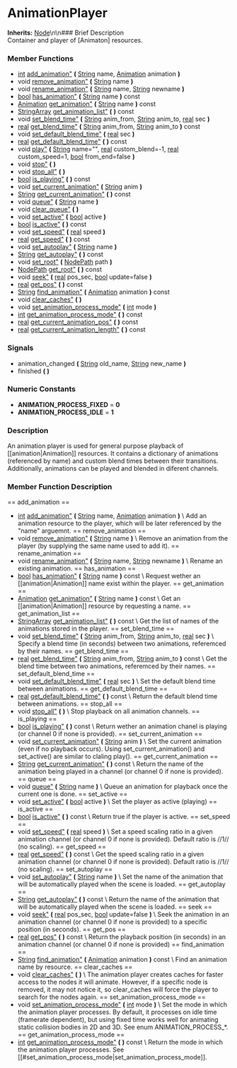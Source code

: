 #  AnimationPlayer  
**Inherits:** [Node](class_node)\\n\\n###  Brief Description  
Container and player of [Animaton] resources.
###  Member Functions 
  * [int](class_int) [add_animation"](#add_animation) **(** [String](class_string) name, [Animation](class_animation) animation  **)**
  * void [remove_animation"](#remove_animation) **(** [String](class_string) name  **)**
  * void [rename_animation"](#rename_animation) **(** [String](class_string) name, [String](class_string) newname  **)**
  * [bool](class_bool) [has_animation"](#has_animation) **(** [String](class_string) name  **)** const
  * [Animation](class_animation) [get_animation"](#get_animation) **(** [String](class_string) name  **)** const
  * [StringArray](class_stringarray) [get_animation_list"](#get_animation_list) **(** **)** const
  * void [set_blend_time"](#set_blend_time) **(** [String](class_string) anim_from, [String](class_string) anim_to, [real](class_real) sec  **)**
  * [real](class_real) [get_blend_time"](#get_blend_time) **(** [String](class_string) anim_from, [String](class_string) anim_to  **)** const
  * void [set_default_blend_time"](#set_default_blend_time) **(** [real](class_real) sec  **)**
  * [real](class_real) [get_default_blend_time"](#get_default_blend_time) **(** **)** const
  * void [play"](#play) **(** [String](class_string) name="", [real](class_real) custom_blend=-1, [real](class_real) custom_speed=1, [bool](class_bool) from_end=false  **)**
  * void [stop"](#stop) **(** **)**
  * void [stop_all"](#stop_all) **(** **)**
  * [bool](class_bool) [is_playing"](#is_playing) **(** **)** const
  * void [set_current_animation"](#set_current_animation) **(** [String](class_string) anim  **)**
  * [String](class_string) [get_current_animation"](#get_current_animation) **(** **)** const
  * void [queue"](#queue) **(** [String](class_string) name  **)**
  * void [clear_queue"](#clear_queue) **(** **)**
  * void [set_active"](#set_active) **(** [bool](class_bool) active  **)**
  * [bool](class_bool) [is_active"](#is_active) **(** **)** const
  * void [set_speed"](#set_speed) **(** [real](class_real) speed  **)**
  * [real](class_real) [get_speed"](#get_speed) **(** **)** const
  * void [set_autoplay"](#set_autoplay) **(** [String](class_string) name  **)**
  * [String](class_string) [get_autoplay"](#get_autoplay) **(** **)** const
  * void [set_root"](#set_root) **(** [NodePath](class_nodepath) path  **)**
  * [NodePath](class_nodepath) [get_root"](#get_root) **(** **)** const
  * void [seek"](#seek) **(** [real](class_real) pos_sec, [bool](class_bool) update=false  **)**
  * [real](class_real) [get_pos"](#get_pos) **(** **)** const
  * [String](class_string) [find_animation"](#find_animation) **(** [Animation](class_animation) animation  **)** const
  * void [clear_caches"](#clear_caches) **(** **)**
  * void [set_animation_process_mode"](#set_animation_process_mode) **(** [int](class_int) mode  **)**
  * [int](class_int) [get_animation_process_mode"](#get_animation_process_mode) **(** **)** const
  * [real](class_real) [get_current_animation_pos"](#get_current_animation_pos) **(** **)** const
  * [real](class_real) [get_current_animation_length"](#get_current_animation_length) **(** **)** const
###  Signals  
  * <a name="animation_changed">animation_changed</a> **(** [String](class_string) old_name, [String](class_string) new_name  **)**
  * <a name="finished">finished</a> **(** **)**
###  Numeric Constants  
  * **ANIMATION_PROCESS_FIXED** = **0**
  * **ANIMATION_PROCESS_IDLE** = **1**
###  Description  
An animation player is used for general purpose playback of [[animation|Animation]] resources. It contains a dictionary of animations (referenced by name) and custom blend times between their transitions. Additionally, animations can be played and blended in diferent channels.
###  Member Function Description  
==  add_animation  ==
  * [int](class_int) [add_animation"](#add_animation) **(** [String](class_string) name, [Animation](class_animation) animation  **)**
\\
Add an animation resource to the player, which will be later referenced by the "name" arguemnt.
==  remove_animation  ==
  * void [remove_animation"](#remove_animation) **(** [String](class_string) name  **)**
\\
Remove an animation from the player (by supplying the same name used to add it).
==  rename_animation  ==
  * void [rename_animation"](#rename_animation) **(** [String](class_string) name, [String](class_string) newname  **)**
\\
Rename an existing animation.
==  has_animation  ==
  * [bool](class_bool) [has_animation"](#has_animation) **(** [String](class_string) name  **)** const
\\
Request wether an [[animation|Animation]] name exist within the player.
==  get_animation  ==
  * [Animation](class_animation) [get_animation"](#get_animation) **(** [String](class_string) name  **)** const
\\
Get an [[animation|Animation]] resource by requesting a name.
==  get_animation_list  ==
  * [StringArray](class_stringarray) [get_animation_list"](#get_animation_list) **(** **)** const
\\
Get the list of names of the animations stored in the player.
==  set_blend_time  ==
  * void [set_blend_time"](#set_blend_time) **(** [String](class_string) anim_from, [String](class_string) anim_to, [real](class_real) sec  **)**
\\
Specify a blend time (in seconds) between two animations, referemced by their names.
==  get_blend_time  ==
  * [real](class_real) [get_blend_time"](#get_blend_time) **(** [String](class_string) anim_from, [String](class_string) anim_to  **)** const
\\
Get the blend time between two animations, referemced by their names.
==  set_default_blend_time  ==
  * void [set_default_blend_time"](#set_default_blend_time) **(** [real](class_real) sec  **)**
\\
Set the default blend time between animations.
==  get_default_blend_time  ==
  * [real](class_real) [get_default_blend_time"](#get_default_blend_time) **(** **)** const
\\
Return the default blend time between animations.
==  stop_all  ==
  * void [stop_all"](#stop_all) **(** **)**
\\
Stop playback on all animation channels.
==  is_playing  ==
  * [bool](class_bool) [is_playing"](#is_playing) **(** **)** const
\\
Return wether an animation chanel is playing (or channel 0 if none is provided).
==  set_current_animation  ==
  * void [set_current_animation"](#set_current_animation) **(** [String](class_string) anim  **)**
\\
Set the current animation (even if no playback occurs). Using set_current_animation() and set_active() are similar to claling play().
==  get_current_animation  ==
  * [String](class_string) [get_current_animation"](#get_current_animation) **(** **)** const
\\
Return the name of the animation being played in a channel (or channel 0 if none is provided).
==  queue  ==
  * void [queue"](#queue) **(** [String](class_string) name  **)**
\\
Queue an animation for playback once the current one is done.
==  set_active  ==
  * void [set_active"](#set_active) **(** [bool](class_bool) active  **)**
\\
Set the player as active (playing)
==  is_active  ==
  * [bool](class_bool) [is_active"](#is_active) **(** **)** const
\\
Return true if the player is active.
==  set_speed  ==
  * void [set_speed"](#set_speed) **(** [real](class_real) speed  **)**
\\
Set a speed scaling ratio in a given animation channel (or channel 0 if none is provided). Default ratio is //1// (no scaling).
==  get_speed  ==
  * [real](class_real) [get_speed"](#get_speed) **(** **)** const
\\
Get the speed scaling ratio in a given animation channel (or channel 0 if none is provided). Default ratio is //1// (no scaling).
==  set_autoplay  ==
  * void [set_autoplay"](#set_autoplay) **(** [String](class_string) name  **)**
\\
Set the name of the animation that will be automatically played when the scene is loaded.
==  get_autoplay  ==
  * [String](class_string) [get_autoplay"](#get_autoplay) **(** **)** const
\\
Return the name of the animation that will be automatically played when the scene is loaded.
==  seek  ==
  * void [seek"](#seek) **(** [real](class_real) pos_sec, [bool](class_bool) update=false  **)**
\\
Seek the animation in an animation channel (or channel 0 if none is provided) to a specific position (in seconds).
==  get_pos  ==
  * [real](class_real) [get_pos"](#get_pos) **(** **)** const
\\
Return the playback position (in seconds) in an animation channel (or channel 0 if none is provided)
==  find_animation  ==
  * [String](class_string) [find_animation"](#find_animation) **(** [Animation](class_animation) animation  **)** const
\\
Find an animation name by resource.
==  clear_caches  ==
  * void [clear_caches"](#clear_caches) **(** **)**
\\
The animation player creates caches for faster access to the nodes it will animate. However, if a specific node is removed, it may not notice it, so clear_caches will force the player to search for the nodes again.
==  set_animation_process_mode  ==
  * void [set_animation_process_mode"](#set_animation_process_mode) **(** [int](class_int) mode  **)**
\\
Set the mode in which the animation player processes. By default, it processes on idle time (framerate dependent), but using fixed time works well for animating static collision bodies in 2D and 3D. See enum ANIMATION_PROCESS_*.
==  get_animation_process_mode  ==
  * [int](class_int) [get_animation_process_mode"](#get_animation_process_mode) **(** **)** const
\\
Return the mode in which the animation player processes. See [[#set_animation_process_mode|set_animation_process_mode]].

